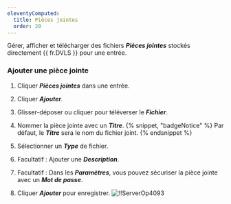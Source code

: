 ```yaml
---
eleventyComputed:
  title: Pièces jointes
  order: 20
---
```

Gérer, afficher et télécharger des fichiers ***Pièces jointes*** stockés directement {{ fr.DVLS }} pour une entrée.

### Ajouter une pièce jointe

1. Cliquer ***Pièces jointes*** dans une entrée.
1. Cliquer ***Ajouter***.
1. Glisser-déposer ou cliquer pour téléverser le ***Fichier***.
1. Nommer la pièce jointe avec un ***Titre***.
{% snippet, "badgeNotice" %}
Par défaut, le ***Titre*** sera le nom du fichier joint.
{% endsnippet %}

5. Sélectionner un ***Type*** de fichier.
1. Facultatif : Ajouter une ***Description***.
1. Facultatif : Dans les ***Paramètres***, vous pouvez sécuriser la pièce jointe avec un ***Mot de passe***.
1. Cliquer ***Ajouter*** pour enregistrer.
![!!ServerOp4093](https://cdnweb.devolutions.net/docs/fr/server/ServerOp4093.png)

